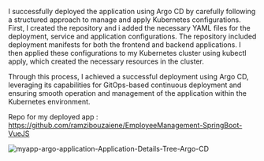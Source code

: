 I successfully deployed the application using Argo CD by carefully following a structured approach to manage and apply Kubernetes configurations. First, I created the repository and i added the necessary YAML files for the deployment, service and application configurations. The repository included deployment manifests for both the frontend and backend applications. I then applied these configurations to my Kubernetes cluster using kubectl apply, which created the necessary resources in the cluster.

Through this process, I achieved a successful deployment using Argo CD, leveraging its capabilities for GitOps-based continuous deployment and ensuring smooth operation and management of the application within the Kubernetes environment.

Repo for my deployed app : https://github.com/ramzibouzaiene/EmployeeManagement-SpringBoot-VueJS

![myapp-argo-application-Application-Details-Tree-Argo-CD](https://github.com/user-attachments/assets/54533314-0e56-4684-a627-47b76fd671c1)
